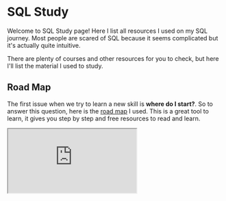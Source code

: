 # SQL Study
Welcome to SQL Study page! Here I list all resources I used on my SQL journey. Most people are scared of SQL because it seems complicated but it's actually quite intuitive.

There are plenty of courses and other resources for you to check, but here I'll list the material I used to study.

## Road Map
The first issue when we try to learn a new skill is **where do I start?**. So to answer this question, here is the [road map](https://roadmap.sh/sql) I used. This is a great tool to learn, it gives you step by step and free resources to read and learn.

<iframe src="https://github.com/Ana-Akaishi/sql-projects/blob/main/sql_study/sql_roadmap_roadmapsh.pdf"/>

### To read
For **beginners** that enjoy reading and advance on their own, try [W3Schools](https://www.w3schools.com/sql/default.asp). It covers the basic SQl funcstions and some quick exercises.

### To watch
For **beginners**, I watched this [SQL Course, by Programming with Mosh](https://www.youtube.com/watch?v=7S_tz1z_5bA&t=276s). It shows how to install a MySQL to write your queries, basic functions and how to modify data inside your dataset.

## Practice
The best advice I can give you is find a topic you like. After that try answering some business questions related to it. I know datasets are king od hard to find, but there's always kaggle!

If you want to focus on practicing coding for interview coding questions, I recommend use [HackerRank](https://www.hackerrank.com/). This website has coding interviews tagged by skill (beginner, intermediary and advanced), difficulty and topic.